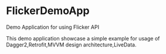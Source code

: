 # FlickerDemoApp
Demo Application for using Flicker API 

This demo application showcase a simple example for usage of Dagger2,Retrofit,MVVM design architecture,LiveData.




